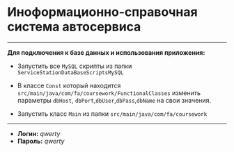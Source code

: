 # Иноформационно-справочная система автосервиса

---

**Для подключения к базе данных и использования приложения:**


- Запустить все `MySQL` скрипты из папки `ServiceStationDataBaseScriptsMySQL`


- В классе `Const` который находится `src/main/java/com/fa/coursework/FunctionalClasses`
изменить параметры `dbHost`, `dbPort`,`dbUser`,`dbPass`,`dbName` на свои значения.

- Запустить класс `Main` из папки `src/main/java/com/fa/coursework`

---
- **Логин:** *qwerty*
- **Пароль:** *qwerty* 
